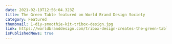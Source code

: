 ```yaml
---
date: 2021-02-19T12:56:04.323Z
title: The Green Table featured on World Brand Design Society
category: Featured
thumbnail: 1-diy-smoothie-kit-tribox-design.jpg
link: https://worldbranddesign.com/tribox-design-creates-the-green-table-brand-identity/
isPublishedNews: true
---
```


